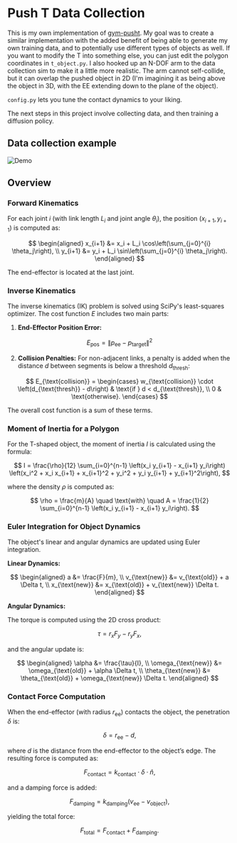 # Push T Data Collection

This is my own implementation of [gym-pusht](https://github.com/huggingface/gym-pusht). My goal was to create a similar implementation with the added benefit of being able to generate my own training data, and to potentially use different types of objects as well. If you want to modify the T into something else, you can just edit the polygon coordinates in `t_object.py`. I also hooked up an N-DOF arm to the data collection sim to make it a little more realistic. The arm cannot self-collide, but it can overlap the pushed object in 2D (I'm imagining it as being above the object in 3D, with the EE extending down to the plane of the object).

`config.py` lets you tune the contact dynamics to your liking.

The next steps in this project involve collecting data, and then training a diffusion policy.


## Data collection example

![Demo](demo.gif)


## Overview

### Forward Kinematics

For each joint $i$ (with link length $L_i$ and joint angle $\theta_i$), the position $(x_{i+1}, y_{i+1})$ is computed as:

$$
\begin{aligned}
x_{i+1} &= x_i + L_i \cos\left(\sum_{j=0}^{i} \theta_j\right), \\
y_{i+1} &= y_i + L_i \sin\left(\sum_{j=0}^{i} \theta_j\right).
\end{aligned}
$$

The end-effector is located at the last joint.

### Inverse Kinematics

The inverse kinematics (IK) problem is solved using SciPy's least-squares optimizer. The cost function $E$ includes two main parts:

1. **End-Effector Position Error:**

$$
E_{\text{pos}} = \|p_{\text{ee}} - p_{\text{target}}\|^2
$$

2. **Collision Penalties:**
   For non-adjacent links, a penalty is added when the distance $d$ between segments is below a threshold $d_{\text{thresh}}$:

$$
E_{\text{collision}} = \begin{cases}
w_{\text{collision}} \cdot \left(d_{\text{thresh}} - d\right) & \text{if } d < d_{\text{thresh}}, \\
0 & \text{otherwise}.
\end{cases}
$$

The overall cost function is a sum of these terms.

### Moment of Inertia for a Polygon

For the T-shaped object, the moment of inertia $I$ is calculated using the formula:

$$
I = \frac{\rho}{12} \sum_{i=0}^{n-1} \left(x_i y_{i+1} - x_{i+1} y_i\right) \left(x_i^2 + x_i x_{i+1} + x_{i+1}^2 + y_i^2 + y_i y_{i+1} + y_{i+1}^2\right),
$$

where the density $\rho$ is computed as:

$$
\rho = \frac{m}{A} \quad \text{with} \quad A = \frac{1}{2} \sum_{i=0}^{n-1} \left(x_i y_{i+1} - x_{i+1} y_i\right).
$$

### Euler Integration for Object Dynamics

The object's linear and angular dynamics are updated using Euler integration.

**Linear Dynamics:**

$$
\begin{aligned}
a &= \frac{F}{m}, \\
v_{\text{new}} &= v_{\text{old}} + a \Delta t, \\
x_{\text{new}} &= x_{\text{old}} + v_{\text{new}} \Delta t.
\end{aligned}
$$

**Angular Dynamics:**

The torque is computed using the 2D cross product:

$$
\tau = r_x F_y - r_y F_x,
$$

and the angular update is:

$$
\begin{aligned}
\alpha &= \frac{\tau}{I}, \\
\omega_{\text{new}} &= \omega_{\text{old}} + \alpha \Delta t, \\
\theta_{\text{new}} &= \theta_{\text{old}} + \omega_{\text{new}} \Delta t.
\end{aligned}
$$

### Contact Force Computation

When the end-effector (with radius $r_{\text{ee}}$) contacts the object, the penetration $\delta$ is:

$$
\delta = r_{\text{ee}} - d,
$$

where $d$ is the distance from the end-effector to the object’s edge. The resulting force is computed as:

$$
F_{\text{contact}} = k_{\text{contact}} \cdot \delta \cdot \hat{n},
$$

and a damping force is added:

$$
F_{\text{damping}} = k_{\text{damping}} \left(v_{\text{ee}} - v_{\text{object}}\right),
$$

yielding the total force:

$$
F_{\text{total}} = F_{\text{contact}} + F_{\text{damping}}.
$$


